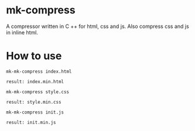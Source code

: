# mk-compress

A compressor written in C ++ for html, css and js.
Also compress css and js in inline html.

# How to use

```
mk-mk-compress index.html

result: index.min.html
```

```
mk-mk-compress style.css

result: style.min.css
```

```
mk-mk-compress init.js

result: init.min.js
```
